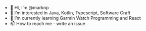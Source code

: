 - 👋 Hi, I’m @marknp
- 👀 I’m interested in Java, Kotlin, Typescript, Software Craft
- 🌱 I’m currently learning Garmin Watch Programming and React
- 📫 How to reach me - write an issue

<!---
marknp/marknp is a ✨ special ✨ repository because its `README.md` (this file) appears on your GitHub profile.
You can click the Preview link to take a look at your changes.
--->
